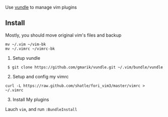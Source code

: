 Use [vundle](https://github.com/gmarik/vundle) to manage vim plugins

## Install

Mostly, you should move original vim's files and backup

```
mv ~/.vim ~/vim-bk
mv ~/.vimrc ~/vimrc-bk
```

1. Setup vundle

```
 $ git clone https://github.com/gmarik/vundle.git ~/.vim/bundle/vundle
```

2. Setup and config my vimrc

```
curl -L https://raw.github.com/shatle/fori_vim3/master/vimrc > ~/.vimrc
```

3. Install My plugins

Lauch `vim`, and run `:BundleInstall`
